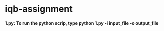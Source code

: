 # iqb-assignment
  #### 1.py: To run the python scrip, type python 1.py -i input_file -o output_file
